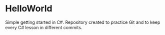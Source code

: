 # HelloWorld
Simple getting started in C#. 
Repository created to practice Git and to keep every C# lesson in different commits.
